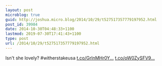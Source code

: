 ```yaml
---
layout: post
microblog: true
guid: http://joshua.micro.blog/2014/10/29/t527517357779197952.html
post_id: 39984
date: 2014-10-30T04:48:33+1100
lastmod: 2019-07-30T17:41:43+1100
type: post
url: /2014/10/29/t527517357779197952.html
---
```

Isn't she lovely? #witherstakeusa [t.co/GrlnMHr0Y...](http://t.co/GrlnMHr0YH) [t.co/oW0ZySFV9...](http://t.co/oW0ZySFV9E)
